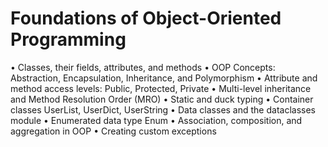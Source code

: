 # Foundations of Object-Oriented Programming

• Classes, their fields, attributes, and methods
• OOP Concepts: Abstraction, Encapsulation, Inheritance, and Polymorphism
• Attribute and method access levels: Public, Protected, Private
• Multi-level inheritance and Method Resolution Order (MRO)
• Static and duck typing
• Container classes UserList, UserDict, UserString
• Data classes and the dataclasses module
• Enumerated data type Enum
• Association, composition, and aggregation in OOP
• Creating custom exceptions